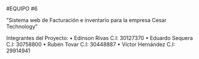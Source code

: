 #EQUIPO #6

"Sistema web de Facturación e inventario para la empresa Cesar Technology"

Integrantes del Proyecto:
•	Edinson Rivas
C.I: 30127370
•	Eduardo Sequera
C.I: 30758800
•	Rubén Tovar
C.I: 30448887
•	Víctor Hernández
C.I: 29914941
